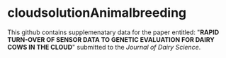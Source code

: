 # cloudsolutionAnimalbreeding
This github contains supplemenatary data for the paper entitled: "**RAPID TURN-OVER OF SENSOR DATA TO GENETIC EVALUATION FOR DAIRY COWS IN THE CLOUD**" submitted to the _Journal of Dairy Science_.
